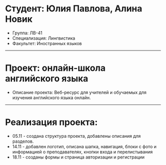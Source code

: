 # Студент: Юлия Павлова, Алина Новик
- Группа: ЛВ-41
- Специализация: Лингвистика
- Факультет: Иностранных языков
---
# Проект: онлайн-школа английского языка
- Описание проекта: Веб-ресурс для учителей и обучаемых для изучения английского языка онлайн. 
---
# Реализация проекта:
- 05.11 - создана структура проекта, добавлены описания для разделов. 
- 14.11 - добавлен логотип, описана шапка, навигация, блоки с фото и информацией о преподавателях, кнопки входа и перелистывания
- 18.11 - созданы формы и страница авторизации и регистрации 
